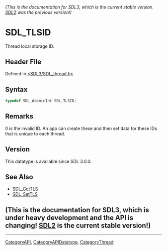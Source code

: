 ###### (This is the documentation for SDL3, which is the current stable version. [SDL2](https://wiki.libsdl.org/SDL2/) was the previous version!)
# SDL_TLSID

Thread local storage ID.

## Header File

Defined in [<SDL3/SDL_thread.h>](https://github.com/libsdl-org/SDL/blob/main/include/SDL3/SDL_thread.h)

## Syntax

```c
typedef SDL_AtomicInt SDL_TLSID;
```

## Remarks

0 is the invalid ID. An app can create these and then set data for these
IDs that is unique to each thread.

## Version

This datatype is available since SDL 3.0.0.

## See Also

- [SDL_GetTLS](SDL_GetTLS)
- [SDL_SetTLS](SDL_SetTLS)


## (This is the documentation for SDL3, which is under heavy development and the API is changing! [SDL2](https://wiki.libsdl.org/SDL2/) is the current stable version!)



----
[CategoryAPI](CategoryAPI), [CategoryAPIDatatype](CategoryAPIDatatype), [CategoryThread](CategoryThread)

